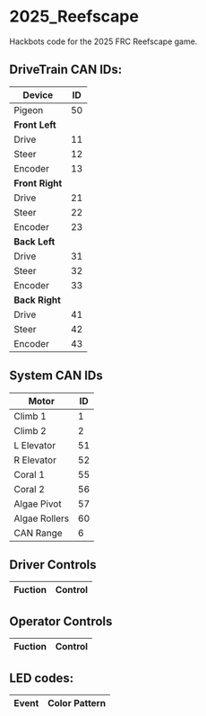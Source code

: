 # 2025_Reefscape
Hackbots code for the 2025 FRC Reefscape game.

## DriveTrain CAN IDs:
|Device|ID|
|----|----|
| Pigeon | 50 |
| **Front Left** | |
| Drive | 11 |
| Steer | 12 |
| Encoder | 13 |
| **Front Right** | |
| Drive | 21 |
| Steer | 22 |
| Encoder | 23 |
| **Back Left** | |
| Drive | 31 |
| Steer | 32 |
| Encoder | 33 |
| **Back Right** | |
| Drive | 41 |
| Steer | 42 |
| Encoder | 43 |



## System CAN IDs
|Motor|ID|
|----|----|
| Climb 1 | 1 |
| Climb 2 | 2 |
| L Elevator | 51 |
| R Elevator | 52 |
| Coral 1 | 55 |
| Coral 2 | 56 |
| Algae Pivot | 57 |
| Algae Rollers | 60 |
| CAN Range | 6 |


## Driver Controls
|Fuction|Control|
|----|----|


## Operator Controls
|Fuction|Control|
|----|----|


## LED codes:
|Event|Color Pattern|
|-----|-------------|
